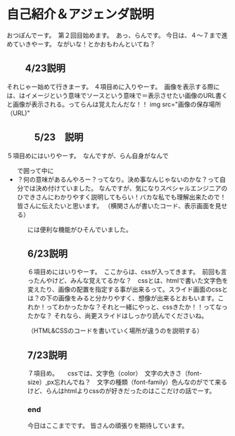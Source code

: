 #   自己紹介＆アジェンダ説明
おつぽんでーす。　第２回目始めます。　あっ、らんです。
今日は、４〜７まで進めていきやーす。
ながいな！とかおもわんといてね？

## 　　4/23説明
それじゃー始めて行きまーす。
４項目めに入りやーす。　画像を表示する際には、<img>はイメージという意味で<src>ソースという意味で＝表示させたい画像のURL書くと画像が表示される。ってらんは覚えたんだな！！
img src="画像の保存場所（URL)"



## 　　　5/23　説明
５項目めにはいりやーす。　なんですが、らん自身がなんで<ul>で囲って中に<li>？何の意味があるんやろー？ってなり。決め事なんじゃないのかな？って自分では決め付けていました。
なんですが、気になりスペシャルエンジニアのひできさんにわかりやすく説明してもらい！バカな私でも理解出来たので！皆さんに伝えたいと思います。
（横関さんが書いたコード、表示画面を見せる）
<ul>には便利な機能がひそんでいました。



##   6/23説明
６項目めにはいりやーす。　ここからは、cssが入ってきます。　前回も言ったんやけど、みんな覚えてるかな？　cssとは、htmlで書いた文字色を変えたり、画像の配置を指定する事が出来るって。スライド画面のcssとは？の下の画像をみると分かりやすく、想像が出来るとおもいます。これか！ってわかったかな？それと一緒にやっと、cssきたか！！ってなったかな？
それなら、尚更スライドはしっかり読んでくださいね。

（HTML&CSSのコードを書いていく場所が違うのを説明する）


##    7/23説明
７項目め。　　cssでは、文字色（color）　文字の大きさ（font-size）,px忘れんでね？　文字の種類（font-family）色んなのがでて来るけど、らんはhtmlよりcssのが好きだったのはここだけの話でーす。



###    end
今日はここまでです。
皆さんの頑張りを期待しています。